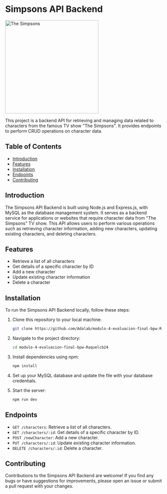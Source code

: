 # Simpsons API Backend
<img src="https://upload.wikimedia.org/wikipedia/commons/9/98/The_Simpsons_yellow_logo.svg" alt="The Simpsons" width="300"/>

This project is a backend API for retrieving and managing data related to characters from the famous TV show "The Simpsons". It provides endpoints to perform CRUD operations on character data.

## Table of Contents

- [Introduction](#introduction)
- [Features](#features)
- [Installation](#installation)
- [Endpoints](#endpoints)
- [Contributing](#contributing)

## Introduction

The Simpsons API Backend is built using Node.js and Express.js, with MySQL as the database management system. It serves as a backend service for applications or websites that require character data from "The Simpsons" TV show. This API allows users to perform various operations such as retrieving character information, adding new characters, updating existing characters, and deleting characters.

## Features

- Retrieve a list of all characters
- Get details of a specific character by ID
- Add a new character
- Update existing character information
- Delete a character

## Installation

To run the Simpsons API Backend locally, follow these steps:

1. Clone this repository to your local machine:

   ```bash
   git clone https://github.com/Adalab/modulo-4-evaluacion-final-bpw-Raquelcb24.git
   ```

2. Navigate to the project directory:

   ```bash
   cd modulo-4-evaluacion-final-bpw-Raquelcb24
   ```

3. Install dependencies using npm:

   ```bash
   npm install
   ```

4. Set up your MySQL database and update the file with your database credentials.

5. Start the server:

   ```bash
   npm run dev
   ```


## Endpoints

- `GET /characters`: Retrieve a list of all characters.
- `GET /characters/:id`: Get details of a specific character by ID.
- `POST /newCharacter`: Add a new character.
- `PUT /characters/:id`: Update existing character information.
- `DELETE /characters/:id`: Delete a character.


## Contributing

Contributions to the Simpsons API Backend are welcome! If you find any bugs or have suggestions for improvements, please open an issue or submit a pull request with your changes.



